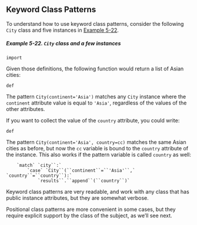 ## Keyword Class Patterns

To understand how to use keyword class patterns, consider the following `City` class and five instances in [Example 5-22](#ex_cities_match).

##### Example 5-22. `City` class and a few instances

```
import
```

Given those definitions, the following function would return a list of Asian cities:

```
def
```

The pattern `City(continent='Asia')` matches any `City` instance where the `continent` attribute value is equal to `'Asia'`, regardless of the values of the other attributes.

If you want to collect the value of the `country` attribute, you could write:

```
def
```

The pattern `City(continent='Asia', country=cc)` matches the same Asian cities as before, but now the `cc` variable is bound to the `country` attribute of the instance. This also works if the pattern variable is called `country` as well:

        `match` `city``:`
            `case` `City``(``continent``=``'Asia'``,` `country``=``country``):`
                `results``.``append``(``country``)`

Keyword class patterns are very readable, and work with any class that has public instance attributes, but they are somewhat verbose.

Positional class patterns are more convenient in some cases, but they require explicit support by the class of the subject, as we’ll see next.